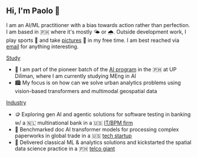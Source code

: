 ## Hi, I'm Paolo 👋

I am an AI/ML practitioner with a bias towards action rather than perfection. I am based in 🇵🇭 where it's mostly 🌤️ or 🌧️. Outside development work, I play sports 🎾 and take [pictures](https://vsco.co/jpacilo/gallery) 📸 in my free time. I am best reached via [email](joshuaacilo.13@gmail.com) for anything interesting.

<ins>Study</ins>
- 🌻 I am part of the pioneer batch of the [AI program](https://coe.upd.edu.ph/masters-of-engineering-in-artificial-intelligence/) in the 🇵🇭 at UP Diliman, where I am currently studying MEng in AI
- 🏙️ My focus is on how can we solve urban analytics problems using vision-based transformers and multimodal geospatial data

<ins>Industry</ins>
- 🪙 Exploring gen AI and agentic solutions for software testing in banking w/ a 🇳🇱 multinational bank in a 🇺🇸 [IT/BPM firm](https://www.cognizant.com/us/en)
- 🚢 Benchmarked doc AI transformer models for processing complex paperworks in global trade in a 🇺🇸 [tech startup](https://www.expedock.com/)
- 📡 Delivered classical ML & analytics solutions and kickstarted the spatial data science practice in a 🇵🇭 [telco giant](https://www.globe.com.ph/#gref)

<!--
**jpacil0/jpacil0** is a ✨ _special_ ✨ repository because its `README.md` (this file) appears on your GitHub profile.

Here are some ideas to get you started:

- 🔭 I’m currently working on ...
- 🌱 I’m currently learning ...
- 👯 I’m looking to collaborate on ...
- 🤔 I’m looking for help with ...
- 💬 Ask me about ...
- 📫 How to reach me: ...
- 😄 Pronouns: ...
- ⚡ Fun fact: ...
-->
